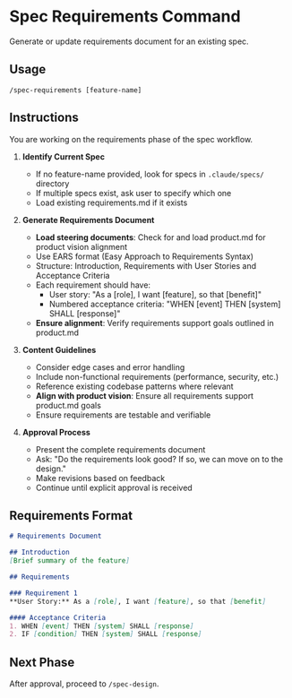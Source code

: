 # Spec Requirements Command

Generate or update requirements document for an existing spec.

## Usage
```
/spec-requirements [feature-name]
```

## Instructions
You are working on the requirements phase of the spec workflow.

1. **Identify Current Spec**
   - If no feature-name provided, look for specs in `.claude/specs/` directory
   - If multiple specs exist, ask user to specify which one
   - Load existing requirements.md if it exists

2. **Generate Requirements Document**
   - **Load steering documents**: Check for and load product.md for product vision alignment
   - Use EARS format (Easy Approach to Requirements Syntax)
   - Structure: Introduction, Requirements with User Stories and Acceptance Criteria
   - Each requirement should have:
     - User story: "As a [role], I want [feature], so that [benefit]"
     - Numbered acceptance criteria: "WHEN [event] THEN [system] SHALL [response]"
   - **Ensure alignment**: Verify requirements support goals outlined in product.md

3. **Content Guidelines**
   - Consider edge cases and error handling
   - Include non-functional requirements (performance, security, etc.)
   - Reference existing codebase patterns where relevant
   - **Align with product vision**: Ensure all requirements support product.md goals
   - Ensure requirements are testable and verifiable

4. **Approval Process**
   - Present the complete requirements document
   - Ask: "Do the requirements look good? If so, we can move on to the design."
   - Make revisions based on feedback
   - Continue until explicit approval is received

## Requirements Format
```markdown
# Requirements Document

## Introduction
[Brief summary of the feature]

## Requirements

### Requirement 1
**User Story:** As a [role], I want [feature], so that [benefit]

#### Acceptance Criteria
1. WHEN [event] THEN [system] SHALL [response]
2. IF [condition] THEN [system] SHALL [response]
```

## Next Phase
After approval, proceed to `/spec-design`.
